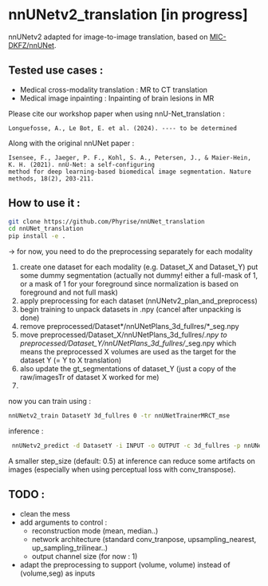 # nnUNetv2_translation [in progress]
nnUNetv2 adapted for image-to-image translation, based on [MIC-DKFZ/nnUNet](https://github.com/MIC-DKFZ/nnUNet).

## Tested use cases : 
- Medical cross-modality translation : MR to CT translation
- Medical image inpainting : Inpainting of brain lesions in MR

Please cite our workshop paper when using nnU-Net_translation :

    Longuefosse, A., Le Bot, E. et al. (2024). ---- to be determined

Along with the original nnUNet paper :

    Isensee, F., Jaeger, P. F., Kohl, S. A., Petersen, J., & Maier-Hein, K. H. (2021). nnU-Net: a self-configuring 
    method for deep learning-based biomedical image segmentation. Nature methods, 18(2), 203-211.
    
## How to use it : 
```bash
git clone https://github.com/Phyrise/nnUNet_translation
cd nnUNet_translation
pip install -e .
```


-> for now, you need to do the preprocessing separately for each modality 
  1. create one dataset for each modality (e.g. Dataset_X and Dataset_Y) put some dummy segmentation (actually not dummy! either a full-mask of 1, or a mask of 1 for your foreground since normalization is based on foreground and not full mask)
  2. apply preprocessing for each dataset (nnUNetv2_plan_and_preprocess)
  3. begin training to unpack datasets in .npy (cancel after unpacking is done)
  4. remove preprocessed/Dataset*/nnUNetPlans_3d_fullres/*_seg.npy
  5. move preprocessed/Dataset_X/nnUNetPlans_3d_fullres/*.npy to preprocessed/Dataset_Y/nnUNetPlans_3d_fullres/*_seg.npy
     which means the preprocessed X volumes are used as the target for the dataset Y (= Y to X translation)
  6. also update the gt_segmentations of dataset_Y (just a copy of the raw/imagesTr of dataset X worked for me)
  7. 
now you can train using : 
```bash
nnUNetv2_train DatasetY 3d_fullres 0 -tr nnUNetTrainerMRCT_mse
```

inference :
```bash
 nnUNetv2_predict -d DatasetY -i INPUT -o OUTPUT -c 3d_fullres -p nnUNetPlans -tr nnUNetTrainerMRCT_mse -f FOLD [optional : -chk checkpoint_best.pth -step_size 0.5]
```
A smaller step_size (default: 0.5) at inference can reduce some artifacts on images (especially when using perceptual loss with conv_transpose).

## TODO : 
- clean the mess
- add arguments to control :
    - reconstruction mode (mean, median..)
    - network architecture (standard conv_tranpose, upsampling_nearest, up_sampling_trilinear..)
    - output channel size (for now : 1)
- adapt the preprocessing to support (volume, volume) instead of (volume,seg) as inputs
